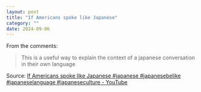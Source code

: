 ```yaml
---
layout: post
title: "If Americans spoke like Japanese"
category: ""
date: 2024-09-06
---
```


From the comments:

>This is a useful way to explain the context of a japanese conversation in their own language

Source: [If Americans spoke like Japanese #japanese #japanesebelike #japaneselanguage #japaneseculture - YouTube](https://m.youtube.com/watch?v=duf1fDMCfG0)
